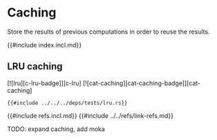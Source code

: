 # Caching

Store the results of previous computations in order to reuse the results.

{{#include index.incl.md}}

## LRU caching

[![lru][c-lru-badge]][c-lru]  [![cat-caching][cat-caching-badge]][cat-caching]

```rust,no_run
{{#include ../../../deps/tests/lru.rs}}
```

{{#include refs.incl.md}}
{{#include ../../refs/link-refs.md}}

<div class="hidden">
TODO: expand caching, add moka
</div>

